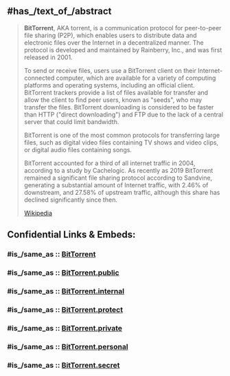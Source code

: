 
## #has_/text_of_/abstract 

> **BitTorrent**, AKA torrent, is a communication protocol for peer-to-peer file sharing (P2P), 
> which enables users to distribute data and electronic files over the Internet 
> in a decentralized manner. 
> The protocol is developed and maintained by Rainberry, Inc., and was first released in 2001.
>
> To send or receive files, users use a BitTorrent client on their Internet-connected computer, 
> which are available for a variety of computing platforms and operating systems, 
> including an official client. 
> BitTorrent trackers provide a list of files available for transfer and allow the client to find peer users, 
> known as "seeds", who may transfer the files. 
> BitTorrent downloading is considered to be faster than HTTP ("direct downloading") and FTP 
> due to the lack of a central server that could limit bandwidth.
>
> BitTorrent is one of the most common protocols for transferring large files, 
> such as digital video files containing TV shows and video clips, or digital audio files containing songs. 
> 
> BitTorrent accounted for a third of all internet traffic in 2004, according to a study by Cachelogic. 
> As recently as 2019 BitTorrent remained a significant file sharing protocol according to Sandvine, 
> generating a substantial amount of Internet traffic, with 2.46% of downstream, 
> and 27.58% of upstream traffic, although this share has declined significantly since then.
>
> [Wikipedia](https://en.wikipedia.org/wiki/BitTorrent)


## Confidential Links & Embeds: 

### #is_/same_as :: [BitTorrent](/_Standards/Society/Communication/Media/Movie/Movie-Genre/Media-Corporations/Streaming_Services/BitTorrent.md) 

### #is_/same_as :: [BitTorrent.public](/_public/Society/Communication/Media/Movie/Movie-Genre/Media-Corporations/Streaming_Services/BitTorrent.public.md) 

### #is_/same_as :: [BitTorrent.internal](/_internal/Society/Communication/Media/Movie/Movie-Genre/Media-Corporations/Streaming_Services/BitTorrent.internal.md) 

### #is_/same_as :: [BitTorrent.protect](/_protect/Society/Communication/Media/Movie/Movie-Genre/Media-Corporations/Streaming_Services/BitTorrent.protect.md) 

### #is_/same_as :: [BitTorrent.private](/_private/Society/Communication/Media/Movie/Movie-Genre/Media-Corporations/Streaming_Services/BitTorrent.private.md) 

### #is_/same_as :: [BitTorrent.personal](/_personal/Society/Communication/Media/Movie/Movie-Genre/Media-Corporations/Streaming_Services/BitTorrent.personal.md) 

### #is_/same_as :: [BitTorrent.secret](/_secret/Society/Communication/Media/Movie/Movie-Genre/Media-Corporations/Streaming_Services/BitTorrent.secret.md)

